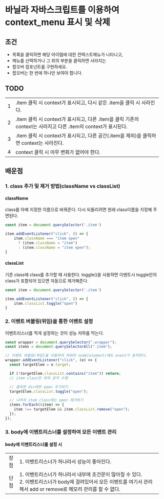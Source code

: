 # 바닐라 자바스크립트를 이용하여 context_menu 표시 및 삭제

## 조건

- 목록을 클릭하면 해당 아이템에 대한 컨텍스트메뉴가 나타나고,
- 메뉴를 선택하거나 그 외의 부분을 클릭하면 사라지는
- 팝오버 컴포넌트를 구현하세요.
- 팝오버는 한 번에 하나만 보여야 합니다.

## TODO

|     |                                                                                                                |
| :-: | -------------------------------------------------------------------------------------------------------------- |
|  1  | .item 클릭 시 context가 표시되고, 다시 같은 .item을 클릭 시 사라진다.                                          |
|  2  | .item 클릭 시 context가 표시되고, 다른 .item을 클릭 기존의 context는 사라지고 다른 .item의 context가 표시된다. |
|  3  | .item 클릭 시 context가 표시되고, 다른 공간(.item을 제외)을 클릭하면 context는 사라진다.                       |
|  4  | context 클릭 시 아무 변화가 없어야 한다.                                                                       |

## 배운점

### 1. class 추가 및 제거 방법(className vs classList)

#### **className**

class를 아예 지정한 이름으로 바꿔준다.
다시 되돌리려면 원래 class이름을 지정해 주면된다.

```js
const item = document.querySelector('.item')

item.addEventListener("click", () => {
    item.className === "item open"
      ? (item.className = "item")
      : (item.className = "item open");
}
```

#### **classList**

기존 class에 class를 추가할 때 사용한다.
toggle()을 사용하면 이벤트시 toggle안의 class가 포함되어 있으면 자동으로 제거해준다.

```js
const item = document.querySelector('.item')

item.addEventListener("click", () => {
    item.classList.toggle("open")
}
```

### 2. 이벤트 버블링(위임)을 통한 이벤트 설정

이벤트리스너를 적게 설정하는 것이 성능 저하를 막는다.

```js
const wrapper = document.querySelector(".wrapper");
const items = document.querySelectorAll(".item");

// 이벤트 버블링(위임)을 이용하여 하위의 node(element)에도 event가 동작한다.
wrapper.addEventListener("click", (e) => {
  const targetElem = e.target;

  if (!targetElem.classList.contains("item")) return;
  // item class만 뒤의 로직 수행

  // 클릭한 div에만 open 추가하기
  targetElem.classList.toggle("open");

  // 나머지 item class에는 open 제거하기
  items.forEach((item) => {
    item !== targetElem && item.classList.remove("open");
  });
});
```

### 3. body에 이벤트리스너를 설정하여 모든 이벤트 관리

#### **body에 이벤트리스너를 설정 시**

|      |                                                                                                                                                                            |
| :--: | -------------------------------------------------------------------------------------------------------------------------------------------------------------------------- |
| 장점 | 1. 이벤트리스너가 하나라서 성능이 좋아진다.                                                                                                                                |
| 단점 | 1. 이벤트리스너가 하나라서 내부에 조건문이 많아질 수 있다. <br>2. 이벤트리스너가 body에 걸려있어서 모든 이벤트를 여기서 관리해서 add or remove로 메모리 관리를 할 수 없다. |
